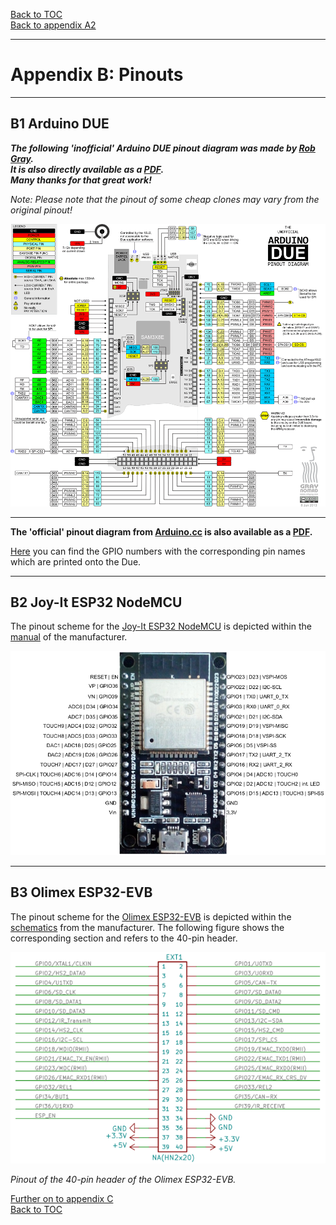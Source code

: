 [Back to TOC](toc.md)  
[Back to appendix A2](appendix_a2.md)    
   
--- 
   
# Appendix B: Pinouts

---
 
## B1 Arduino DUE  
  
***The following 'inofficial' Arduino DUE pinout diagram was made by [Rob Gray](https://www.robgray.com).  
It is also directly available as a [PDF](http://www.robgray.com/temp/Due-pinout.pdf).  
Many thanks for that great work!***  
  
*Note: Please note that the pinout of some cheap clones may vary from the original pinout!*    
   
  
<img src="https://raw.githubusercontent.com/1coderookie/BSB-LPB-LAN_EN/master/docs/pics/Due-pinout-WEB.png">
  
---
   
**The 'official' pinout diagram from [Arduino.cc](https://store.arduino.cc/arduino-due) is also available as a [PDF](https://content.arduino.cc/assets/Pinout-Due_latest.pdf).**    
   
[Here](https://docs.arduino.cc/hacking/hardware/PinMappingSAM3X) you can find the GPIO numbers with the corresponding pin names which are printed onto the Due.   
   
---   
           
## B2 Joy-It ESP32 NodeMCU

The pinout scheme for the [Joy-It ESP32 NodeMCU](https://joy-it.net/en/products/SBC-NodeMCU-ESP32) is depicted within the [manual](https://joy-it.net/files/files/Produkte/SBC-NodeMCU-ESP32/SBC-NodeMCU-ESP32-Manual-2021-06-29.pdf) of the manufacturer.  
  
<img src="https://raw.githubusercontent.com/1coderookie/BSB-LPB-LAN_EN/master/docs/pics/nodeMCU_pinout.png">
  
  
---
  
## B3 Olimex ESP32-EVB  
  
The pinout scheme for the [Olimex ESP32-EVB](https://www.olimex.com/Products/IoT/ESP32/ESP32-EVB/open-source-hardware) is depicted within the [schematics](https://github.com/OLIMEX/ESP32-EVB/raw/master/HARDWARE/REV-I/ESP32-EVB_Rev_I.pdf) from the manufacturer. The following figure shows the corresponding section and refers to the 40-pin header.  
  
<img src="https://raw.githubusercontent.com/1coderookie/BSB-LPB-LAN_EN/master/docs/pics/Olimex_pinout.png">
  
*Pinout of the 40-pin header of the Olimex ESP32-EVB.*  
  

[Further on to appendix C](appendix_c.md)      
[Back to TOC](toc.md)   

